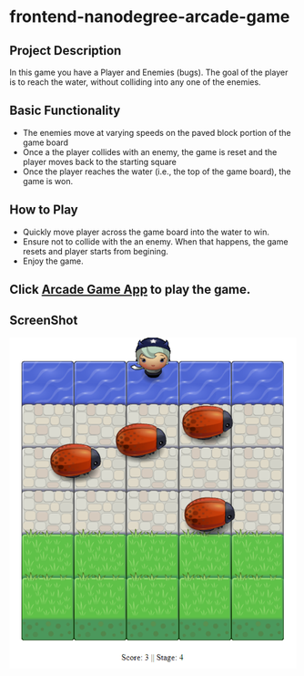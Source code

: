 # frontend-nanodegree-arcade-game
 


## Project Description
In this game you have a Player and Enemies (bugs). The goal of the player is to reach the water, without colliding into any one of the enemies.

## Basic Functionality
* The enemies move at varying speeds on the paved block portion of the game board
* Once a the player collides with an enemy, the game is reset and the player moves back to the starting square
* Once the player reaches the water (i.e., the top of the game board), the game is won.


## How to Play
* Quickly move player across the game board into the water to win.
* Ensure not to collide with the an enemy. When that happens, the game resets and player starts from begining.
* Enjoy the game.
## Click [Arcade Game App](https://danrejsa.github.io/Arcade-Game/) to play the game.



## ScreenShot
![Screenshot](screenshot.png)











